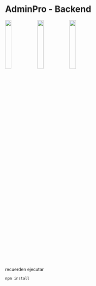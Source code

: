 
# AdminPro - Backend
<code><img width="20%"  src="https://www.vectorlogo.zone/logos/mongodb/mongodb-ar21.svg"></code>
<code><img width="20%"  src="https://www.vectorlogo.zone/logos/nodejs/nodejs-ar21.svg"></code>
<code><img width="20%"  src="https://www.vectorlogo.zone/logos/expressjs/expressjs-ar21.svg"></code>

recuerden ejecutar 
```
npm install
```

